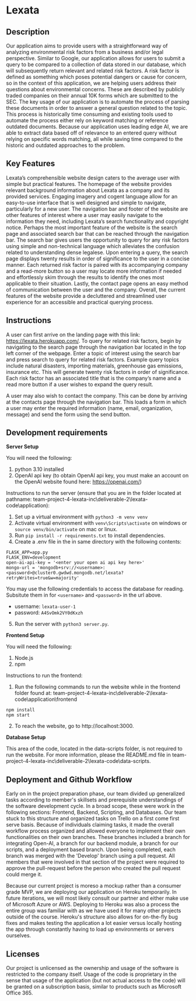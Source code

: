 # Lexata

## Description 

Our application aims to provide users with a straightforward way of analyzing environmental risk factors from a business and/or legal perspective. Similar to Google, our application allows for users to submit a query to be compared to a collection of data stored in our database, which will subsequently return relevant and related risk factors. A risk factor is defined as something which poses potential dangers or cause for concern, so in the context of this application, we are helping users address their questions about environmental concerns. These are described by publicly traded companies on their annual 10K forms which are submitted to the SEC. The key usage of our application is to automate the process of parsing these documents in order to answer a general question related to the topic. This process is historically time consuming and existing tools used to automate the process either rely on keyword matching or reference outdated documents. Because our application uses leading edge AI, we are able to extract data based off of relevance to an entered query without relying on specific words matching, all while saving time compared to the historic and outdated approaches to the problem.

## Key Features

Lexata’s comprehensible website design caters to the average user with simple but practical features. The homepage of the website provides relevant background information about Lexata as a company and its provided services. Engaging imagery and cogent language allow for an easy-to-use interface that is well designed and simple to navigate, particularly for a new user. The navigation bar and footer of the website are other features of interest where a user may easily navigate to the information they need, including Lexata’s search functionality and copyright notice. Perhaps the most important feature of the website is the search page and associated search bar that can be reached through the navigation bar. The search bar gives users the opportunity to query for any risk factors using simple and non-technical language which alleviates the confusion related to understanding dense legalese. Upon entering a query, the search page displays twenty results in order of significance to the user in a concise manner. Each returned risk factor is paired with its accompanying company and a read-more button so a user may locate more information if needed and effortlessly skim through the results to identify the ones most applicable to their situation. Lastly, the contact page opens an easy method of communication between the user and the company. Overall, the current features of the website provide a decluttered and streamlined user experience for an accessible and practical querying process.

## Instructions
 
A user can first arrive on the landing page with this link: https://lexata.herokuapp.com/. To query for related risk factors, begin by navigating to the search page through the navigation bar located in the top left corner of the webpage. Enter a topic of interest using the search bar and press search to query for related risk factors. Example query topics include natural disasters, importing materials, greenhouse gas emissions, insurance etc.  This will generate twenty risk factors in order of significance. Each risk factor has an associated title that is the company’s name and a read more button if a user wishes to expand the query result. 

A user may also wish to contact the company. This can be done by arriving at the contacts page through the navigation bar. This loads a form in which a user may enter the required information (name, email, organization, message) and send the form using the send button.

 
 ## Development requirements

**Server Setup**

You will need the following:

1. python 3.10 installed
2. OpenAI api key (to obtain OpenAI api key, you must make an account on the OpenAI website found here: https://openai.com/)

 Instructions to run the server (ensure that you are in the folder located at pathname: team-project-4-lexata-inc\deliverable-2\lexata-code\application):
 
 1. Set up a virtual environment with `python3 -m venv venv`
 2. Activate virtual environment with `venv\Scripts\activate` on windows or `source venv/bin/activate` on mac or linux.
 3. Run `pip install -r requirements.txt` to install dependencies. 
 4. Create a .env file in the in same directory with the following contents:
 ```
 FLASK_APP=app.py                                                                                                                                     
 FLASK_ENV=development
 open-ai-api-key = '<enter your open ai api key here>'
 mongo-url = 'mongodb+srv://<username>:<password>@cluster0.gwdwd.mongodb.net/lexata?retryWrites=true&w=majority'
 ```
 You may use the following credentials to access the database for reading. Subsitute them in for `<username>` and `<password>` in the url above.
- username: `lexata-user-1`
- password: `A4SvOmk2VY0dKxzh`
 
 5. Run the server with `python3 server.py`.
 
 **Frontend Setup**
 
 You will need the following:
 
 1. Node.js
 2. npm
 
 Instructions to run the frontend:
 1. Run the following commands to run the website while in the frontend folder found at: team-project-4-lexata-inc\deliverable-2\lexata-code\application\frontend
 ```
 npm install
 npm start
 ```
 2. To reach the website, go to http://localhost:3000.
 
 **Database Setup**
 
 This area of the code, located in the data-scripts folder, is not required to run the website. For more information, please the README.md file in team-project-4-lexata-inc\deliverable-2\lexata-code\data-scripts.
 
 ## Deployment and Github Workflow

Early on in the project preparation phase, our team divided up generalized tasks according to member's skillsets and prerequisite understandings of the software development cycle. In a broad scope, these were work in the following sections: Frontend, Backend, Scripting, and Databases. Our team stuck to this structure and organized tasks on Trello on a first come first serve basis. Because of individuals claiming tasks, it made the overall workflow process organized and allowed everyone to implement their own functionalities on their own branches. These branches included a branch for integrating Open-AI, a branch for our backend module, a branch for our scripts, and a deployment based branch. Upon being completed, each branch was merged with the 'Develop' branch using a pull request. All members that were involved in that section of the project were required to approve the pull-request before the person who created the pull request could merge it.

Because our current project is moreso a mockup rather than a consumer grade MVP, we are deploying our application on Heroku temporarily. In future iterations, we will most likely consult our partner and either make use of Microsoft Azure or AWS. Deploying to Heroku was also a process the entire group was familiar with as we have used it for many other projects outside of the course. Heroku's structure also allows for on-the-fly bug fixes and makes testing the application a lot easier versus locally hosting the app through constantly having to load up environments or servers ourselves.

 ## Licenses 

Our project is unlicensed as the ownership and usage of the software is restricted to the company itself. Usage of the code is proprietary in the sense that usage of the application (but not actual access to the code) will be granted on a subscription basis, similar to products such as Microsoft Office 365.
